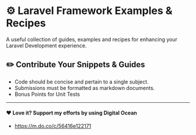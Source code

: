 # ⚙️ Laravel Framework Examples & Recipes

A useful collection of guides, examples and recipes for 
enhancing your Laravel Development experience.

## ✏️ Contribute Your Snippets & Guides

- Code should be concise and pertain to a single subject.
- Submissions must be formatted as markdown documents.
- Bonus Points for Unit Tests

---

#### ❤️ Love it?  Support my efforts by using Digital Ocean
- https://m.do.co/c/56416e122171
